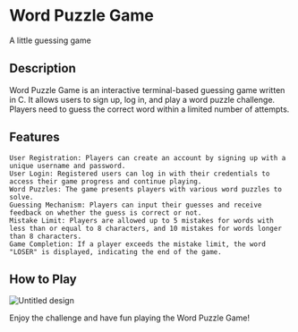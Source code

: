 # Word Puzzle Game
A little guessing game


## Description
Word Puzzle Game is an interactive terminal-based guessing game written in C.
It allows users to sign up, log in, and play a word puzzle challenge.
Players need to guess the correct word within a limited number of attempts.

## Features

    User Registration: Players can create an account by signing up with a unique username and password.
    User Login: Registered users can log in with their credentials to access their game progress and continue playing.
    Word Puzzles: The game presents players with various word puzzles to solve.
    Guessing Mechanism: Players can input their guesses and receive feedback on whether the guess is correct or not.
    Mistake Limit: Players are allowed up to 5 mistakes for words with less than or equal to 8 characters, and 10 mistakes for words longer than 8 characters.
    Game Completion: If a player exceeds the mistake limit, the word "LOSER" is displayed, indicating the end of the game.

## How to Play

![Untitled design](https://github.com/MohadesehHakimi/word-puzzle-BP/assets/37903081/aaf25b9c-c07f-46ad-aa87-5ffc1c43ba0a)


Enjoy the challenge and have fun playing the Word Puzzle Game!
